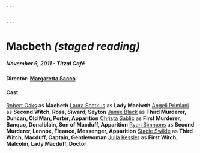 ```yaml
---


---
```


Macbeth *(staged reading)*
=====

##### November 6, 2011 - Titzal Café

#### Director: [Margaretta Sacco](http://accidentalshakespeare.com/company/margaretta_sacco)

#### Cast
[Robert Oaks](http://accidentalshakespeare.com/company/robert_oaks) as **__Macbeth__**
[Laura Shatkus](http://accidentalshakespeare.com/company/laura_shatkus) as **__Lady Macbeth__**
[Angeli Primlani](http://accidentalshakespeare.com/company/angeli_primlani) as **__Second Witch, Ross, Siward, Seyton__**
[Jamie Black](http://accidentalshakespeare.com/company/jamie_black) as **__Third Murderer, Duncan, Old Man, Porter, Apparition__**
[Christa Sablic](http://accidentalshakespeare.com/company/christa_sablic) as **__First Murderer, Banquo, Donalblain, Son of Macduff, Apparition__**
[Ryan Simmons](http://accidentalshakespeare.com/company/ryan_simmons) as **__Second Murderer, Lennox, Fleance, Messenger, Apparition__**
[Stacie Swikle](http://accidentalshakespeare.com/company/stacie_swikle) as **__Third Witch, Macduff, Captain, Gentlewoman__**
[Julia Kessler](http://accidentalshakespeare.com/company/julia_kessler) as **__First Witch, Malcolm, Lady Macduff, Doctor__**



